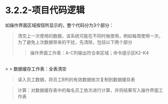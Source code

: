 # 3.2.2-项目代码逻辑

如操作界面区域按钮所显示的，整个代码分为3个部分：

> 清空上一次使用的数据，该系统可能在不同时候使用，例如每周使用一次，为了避免上次数据带来的干扰，先清除，包括以下两个部分
> > 操作界面工作表：A-C列输出符合率区域；命令提示区K2-K4
<br/>
> > 数据缓存工作表：全表清空
    
> 读入员工数据，将员工B列的有效数据依次复制到数据缓存表

> 计算：对数据缓存表中的每名员工依次进行计算，并将结果写入操作界面工作表

